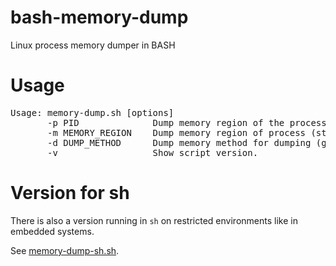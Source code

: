# bash-memory-dump
Linux process memory dumper in BASH

# Usage
<pre>
Usage: memory-dump.sh [options]
       -p PID              Dump memory region of the process which is specified by PID.
       -m MEMORY_REGION    Dump memory region of process (stack, heap, anon, all).
       -d DUMP_METHOD      Dump memory method for dumping (gdb, dd).
       -v                  Show script version.
</pre>

# Version for sh

There is also a version running in `sh` on restricted environments like in embedded systems.

See [memory-dump-sh.sh](memory-dump-sh.sh).
